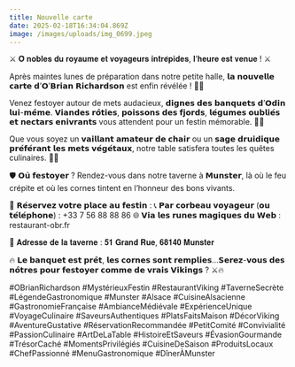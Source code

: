 ```yaml
---
title: Nouvelle carte
date: 2025-02-18T16:34:04.869Z
image: /images/uploads/img_0699.jpeg
---
```

⚔️ 𝐎̂ 𝐧𝐨𝐛𝐥𝐞𝐬 𝐝𝐮 𝐫𝐨𝐲𝐚𝐮𝐦𝐞 𝐞𝐭 𝐯𝐨𝐲𝐚𝐠𝐞𝐮𝐫𝐬 𝐢𝐧𝐭𝐫𝐞́𝐩𝐢𝐝𝐞𝐬, 𝐥’𝐡𝐞𝐮𝐫𝐞 𝐞𝐬𝐭 𝐯𝐞𝐧𝐮𝐞 ! ⚔️

Après maintes lunes de préparation dans notre petite halle, 𝗹𝗮 𝗻𝗼𝘂𝘃𝗲𝗹𝗹𝗲 𝗰𝗮𝗿𝘁𝗲 𝗱’𝗢’𝗕𝗿𝗶𝗮𝗻 𝗥𝗶𝗰𝗵𝗮𝗿𝗱𝘀𝗼𝗻 est enfin révélée ! 🍖🔥

Venez festoyer autour de mets audacieux, 𝗱𝗶𝗴𝗻𝗲𝘀 𝗱𝗲𝘀 𝗯𝗮𝗻𝗾𝘂𝗲𝘁𝘀 𝗱’𝗢𝗱𝗶𝗻 𝗹𝘂𝗶-𝗺𝗲̂𝗺𝗲. 𝗩𝗶𝗮𝗻𝗱𝗲𝘀 𝗿𝗼̂𝘁𝗶𝗲𝘀, 𝗽𝗼𝗶𝘀𝘀𝗼𝗻𝘀 𝗱𝗲𝘀 𝗳𝗷𝗼𝗿𝗱𝘀, 𝗹𝗲́𝗴𝘂𝗺𝗲𝘀 𝗼𝘂𝗯𝗹𝗶𝗲́𝘀 𝗲𝘁 𝗻𝗲𝗰𝘁𝗮𝗿𝘀 𝗲𝗻𝗶𝘃𝗿𝗮𝗻𝘁𝘀 vous attendent pour un festin mémorable. 🥩🍻

Que vous soyez un 𝘃𝗮𝗶𝗹𝗹𝗮𝗻𝘁 𝗮𝗺𝗮𝘁𝗲𝘂𝗿 𝗱𝗲 𝗰𝗵𝗮𝗶𝗿 ou un 𝘀𝗮𝗴𝗲 𝗱𝗿𝘂𝗶𝗱𝗶𝗾𝘂𝗲 𝗽𝗿𝗲́𝗳𝗲́𝗿𝗮𝗻𝘁 𝗹𝗲𝘀 𝗺𝗲𝘁𝘀 𝘃𝗲́𝗴𝗲́𝘁𝗮𝘂𝘅, notre table satisfera toutes les quêtes culinaires. 🏹🌿

🛡 𝗢𝘂̀ 𝗳𝗲𝘀𝘁𝗼𝘆𝗲𝗿 ?
Rendez-vous dans notre taverne à 𝗠𝘂𝗻𝘀𝘁𝗲𝗿, là où le feu crépite et où les cornes tintent en l’honneur des bons vivants.

📜 𝗥𝗲́𝘀𝗲𝗿𝘃𝗲𝘇 𝘃𝗼𝘁𝗿𝗲 𝗽𝗹𝗮𝗰𝗲 𝗮𝘂 𝗳𝗲𝘀𝘁𝗶𝗻 :
📞 𝗣𝗮𝗿 𝗰𝗼𝗿𝗯𝗲𝗮𝘂 𝘃𝗼𝘆𝗮𝗴𝗲𝘂𝗿 (𝗼𝘂 𝘁𝗲́𝗹𝗲́𝗽𝗵𝗼𝗻𝗲) : +33 7 56 88 88 86
🌐 𝗩𝗶𝗮 𝗹𝗲𝘀 𝗿𝘂𝗻𝗲𝘀 𝗺𝗮𝗴𝗶𝗾𝘂𝗲𝘀 𝗱𝘂 𝗪𝗲𝗯 : restaurant-obr.fr

🏰 𝐀𝐝𝐫𝐞𝐬𝐬𝐞 𝐝𝐞 𝐥𝐚 𝐭𝐚𝐯𝐞𝐫𝐧𝐞 : 𝟓𝟏 𝐆𝐫𝐚𝐧𝐝 𝐑𝐮𝐞, 𝟔𝟖𝟏𝟒𝟎 𝐌𝐮𝐧𝐬𝐭𝐞𝐫

🔥 𝗟𝗲 𝗯𝗮𝗻𝗾𝘂𝗲𝘁 𝗲𝘀𝘁 𝗽𝗿𝗲̂𝘁, 𝗹𝗲𝘀 𝗰𝗼𝗿𝗻𝗲𝘀 𝘀𝗼𝗻𝘁 𝗿𝗲𝗺𝗽𝗹𝗶𝗲𝘀…𝗦𝗲𝗿𝗲𝘇-𝘃𝗼𝘂𝘀 𝗱𝗲𝘀 𝗻𝗼̂𝘁𝗿𝗲𝘀 𝗽𝗼𝘂𝗿 𝗳𝗲𝘀𝘁𝗼𝘆𝗲𝗿 𝗰𝗼𝗺𝗺𝗲 𝗱𝗲 𝘃𝗿𝗮𝗶𝘀 𝗩𝗶𝗸𝗶𝗻𝗴𝘀 ? ⚔️🔥

#OBrianRichardson #MystérieuxFestin #RestaurantViking #TaverneSecrète #LégendeGastronomique #Munster #Alsace #CuisineAlsacienne #GastronomieFrançaise #AmbianceMédiévale #ExpérienceUnique #VoyageCulinaire #SaveursAuthentiques #PlatsFaitsMaison #DécorViking #AventureGustative #RéservationRecommandée #PetitComité #Convivialité #PassionCulinaire #ArtDeLaTable #HistoireEtSaveurs #ÉvasionGourmande #TrésorCaché #MomentsPrivilégiés #CuisineDeSaison #ProduitsLocaux #ChefPassionné #MenuGastronomique #DînerÀMunster